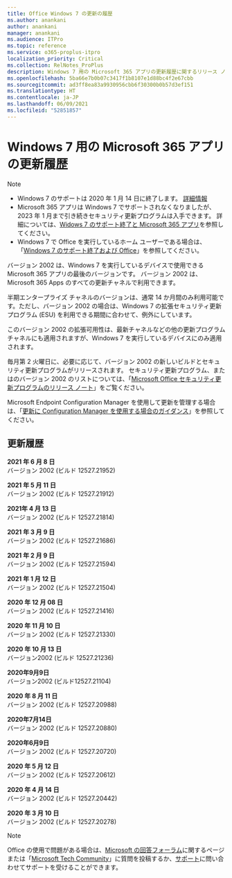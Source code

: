 ```yaml
---
title: Office Windows 7 の更新の履歴
ms.author: anankani
author: anankani
manager: anankani
ms.audience: ITPro
ms.topic: reference
ms.service: o365-proplus-itpro
localization_priority: Critical
ms.collection: RelNotes_ProPlus
description: Windows 7 用の Microsoft 365 アプリの更新履歴に関するリリース ノートを提供
ms.openlocfilehash: 5ba66e7b0b07c3417f1b8107e1d88bc4f2e67cbb
ms.sourcegitcommit: ad3ff8ea83a9930956cbb6f30300b0b57d3ef151
ms.translationtype: HT
ms.contentlocale: ja-JP
ms.lasthandoff: 06/09/2021
ms.locfileid: "52851857"
---
```

# <a name="update-history-for-microsoft-365-apps-on-windows-7"></a>Windows 7 用の Microsoft 365 アプリの更新履歴 

 > [!NOTE]
>
>- Windows 7 のサポートは 2020 年 1 月 14 日に終了します。 [詳細情報](https://www.microsoft.com/microsoft-365/windows/end-of-windows-7-support)
>- Microsoft 365 アプリは Windows 7 でサポートされなくなりましたが、2023 年 1 月まで引き続きセキュリティ更新プログラムは入手できます。 詳細については、[Widows 7 のサポート終了と Microsoft 365 アプリ](/DeployOffice/endofsupport/windows-7-support)を参照してください。
>- Windows 7 で Office を実行しているホーム ユーザーである場合は、「[Windows 7 のサポート終了および Office](https://support.microsoft.com/office/78f20fab-b57b-44d7-8368-06a8493f3cb9)」を参照してください。

バージョン 2002 は、Windows 7 を実行しているデバイスで使用できる Microsoft 365 アプリの最後のバージョンです。 バージョン 2002 は、Microsoft 365 Apps のすべての更新チャネルで利用できます。

半期エンタープライズ チャネルのバージョンは、通常 14 か月間のみ利用可能です。ただし、バージョン 2002 の場合は、Windows 7 の拡張セキュリティ更新プログラム (ESU) を利用できる期間に合わせて、例外にしています。

このバージョン 2002 の拡張可用性は、最新チャネルなどの他の更新プログラム チャネルにも適用されますが、Windows 7 を実行しているデバイスにのみ適用されます。

毎月第 2 火曜日に、必要に応じて、バージョン 2002 の新しいビルドとセキュリティ更新プログラムがリリースされます。 セキュリティ更新プログラム、またはのバージョン 2002 のリストについては、「[Microsoft Office セキュリティ更新プログラムのリリース ノート](microsoft365-apps-security-updates.md)」をご覧ください。

Microsoft Endpoint Configuration Manager を使用して更新を管理する場合は、「[更新に Configuration Manager を使用する場合のガイダンス](/deployoffice/endofsupport/windows-7-support#guidance-when-using-configuration-manager-for-updates)」を参照してください。


## <a name="update-history"></a>更新履歴

[//]: # (削除しないでください)

**2021 年 6 月 8 日**<br/>
バージョン 2002 (ビルド 12527.21952)<br/>

**2021 年 5 月 11 日**<br/>
バージョン 2002 (ビルド 12527.21912)<br/>

**2021年 4 月 13 日**<br/>
バージョン 2002 (ビルド 12527.21814)<br/>

**2021 年 3 月 9 日**<br/>
バージョン 2002 (ビルド 12527.21686)<br/>

**2021 年 2 月 9 日**<br/>
バージョン 2002 (ビルド 12527.21594)<br/>

**2021 年 1 月 12 日**<br/>
バージョン 2002 (ビルド 12527.21504)<br/>

**2020 年 12 月 08 日**<br/>
バージョン 2002 (ビルド 12527.21416)<br/>

**2020 年 11 月 10 日**<br/>
バージョン 2002 (ビルド 12527.21330)<br/>

**2020 年 10 月 13 日**<br/>
バージョン2002 (ビルド 12527.21236)<br/>

**2020年9月9日**<br/>
バージョン2002 (ビルド12527.21104)<br/>

**2020 年 8 月 11 日**<br/>
バージョン 2002 (ビルド 12527.20988)<br/>

**2020年7月14日**<br/>
バージョン 2002 (ビルド 12527.20880)<br/>

**2020年6月9日**<br/>
バージョン 2002 (ビルド 12527.20720)<br/>

**2020 年 5 月 12 日**<br/>
バージョン 2002 (ビルド 12527.20612)<br/>

**2020 年 4 月 14 日**<br/>
バージョン 2002 (ビルド 12527.20442)<br/>

**2020 年 3 月 10 日**<br/>
バージョン 2002 (ビルド 12527.20278)<br/>




> [!NOTE]
> Office の使用で問題がある場合は、[Microsoft の回答フォーラム](https://answers.microsoft.com/)に関するページまたは「[Microsoft Tech Community](https://techcommunity.microsoft.com/)」に質問を投稿するか、[サポート](https://support.microsoft.com/contactus)に問い合わせてサポートを受けることができます。